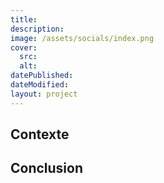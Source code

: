 ```yaml
---
title:
description:
image: /assets/socials/index.png
cover:
  src:
  alt:
datePublished:
dateModified:
layout: project
---
```


## Contexte

##

###

###

## Conclusion
